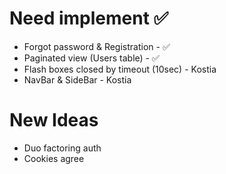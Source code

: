 # Need implement ✅

- Forgot password & Registration - ✅
- Paginated view (Users table) - ✅
- Flash boxes closed by timeout (10sec) - Kostia
- NavBar & SideBar - Kostia

# New Ideas

- Duo factoring auth
- Cookies agree
